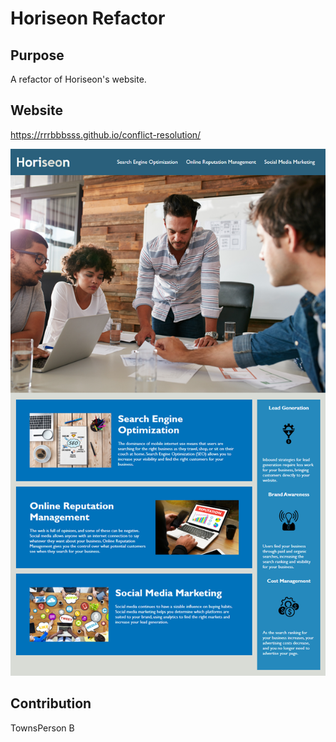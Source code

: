 # Horiseon Refactor

## Purpose
A refactor of Horiseon's website.

## Website
https://rrrbbbsss.github.io/conflict-resolution/

![Horiseon's website](./assets/images/screenshot.png)

## Contribution
TownsPerson B

